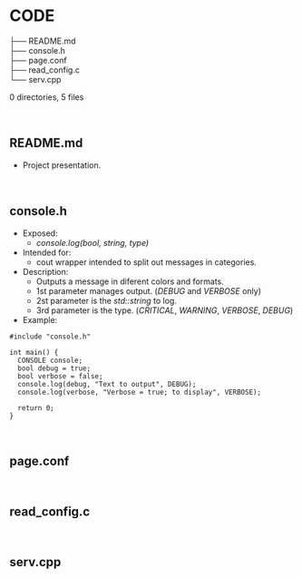 # CODE

├── README.md  
├── console.h  
├── page.conf  
├── read_config.c  
└── serv.cpp

  
0 directories, 5 files  
  
&nbsp;  
  
## **README.md**  
+ Project presentation.  
  
&nbsp;  
  
## **console.h**  
* Exposed:
  * _console.log(bool, string, type)_  
* Intended for:
  * cout wrapper intended to split out messages in categories.  
* Description:
  * Outputs a message in diferent colors and formats.  
  * 1st parameter manages output. (_DEBUG_ and _VERBOSE_ only)  
  * 2st parameter is the _std::string_ to log.  
  * 3rd parameter is the type. (_CRITICAL_, _WARNING_, _VERBOSE_, _DEBUG_)  
* Example:
```
#include "console.h"

int main() {
  CONSOLE console;
  bool debug = true;
  bool verbose = false;
  console.log(debug, "Text to output", DEBUG);
  console.log(verbose, "Verbose = true; to display", VERBOSE);

  return 0;
}
```
  
&nbsp;  
  
## **page.conf**  
  
&nbsp;  
  
## **read_config.c**  
  
&nbsp;  
  
## **serv.cpp**  
  
  
